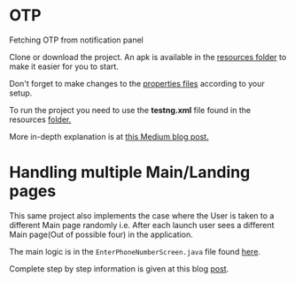# OTP
Fetching OTP from notification panel

Clone or download the project. An apk is available in the [resources folder](https://github.com/anurut/OTP/tree/master/otp/src/test/resources/app) to make it easier for you to start.

Don't forget to make changes to the [properties files](https://github.com/anurut/OTP/tree/master/otp/src/test/resources/properties) according to your setup.

To run the project you need to use the **testng.xml** file found in the resources [folder.](https://github.com/anurut/OTP/tree/master/otp/src/test/resources/runner)

More in-depth explanation is at [this Medium blog post.](https://link.medium.com/9cKiYpSxhY)

# Handling multiple Main/Landing pages

This same project also implements the case where the User is taken to a different Main page randomly i.e. After each launch user sees a different Main page(Out of possible four) in the application.

The main logic is in the `EnterPhoneNumberScreen.java` file found [here](https://github.com/anurut/OTP/blob/master/otp/src/test/java/testing/otp/screens/EnterPhoneNumberScreen.java). 

Complete step by step information is given at this blog [post](https://medium.com/noobqa/appium-handling-the-case-when-users-get-different-main-landing-pages-4aed0db1dcd2).

